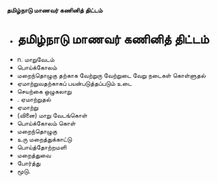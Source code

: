 **தமிழ்நாடு மாணவர் கணினித் திட்டம்**
- # தமிழ்நாடு மாணவர் கணினித் திட்டம்
- n. மாறுவேடம்
- பொய்க்கோலம்
- மறைந்தொழுகு தற்காக வேற்றுரு வேற்றுடை வேறு நடைகள் கொள்ளுதல்
- ஏமாற்றுவதற்காகப் பயன்படுத்தப்படும் உடை
- செயற்கை ஒழுகலாறு
- . ஏமாற்றுதல்
- ஏமாற்று
- (வினை) மாறு வேடங்கொள்
- பொய்க்கோலம் கொள்
- மறைந்தொழுகு
- உரு மறைத்துக்காட்டு
- பொய்த்தோற்றமளி
- மறைத்துவை
- போர்த்து
- மூடு.

